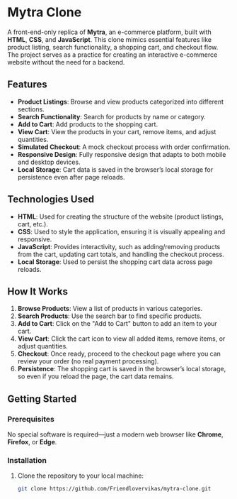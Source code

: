 # Mytra Clone

A front-end-only replica of **Mytra**, an e-commerce platform, built with **HTML**, **CSS**, and **JavaScript**. This clone mimics essential features like product listing, search functionality, a shopping cart, and checkout flow. The project serves as a practice for creating an interactive e-commerce website without the need for a backend.

## Features

- **Product Listings**: Browse and view products categorized into different sections.
- **Search Functionality**: Search for products by name or category.
- **Add to Cart**: Add products to the shopping cart.
- **View Cart**: View the products in your cart, remove items, and adjust quantities.
- **Simulated Checkout**: A mock checkout process with order confirmation.
- **Responsive Design**: Fully responsive design that adapts to both mobile and desktop devices.
- **Local Storage**: Cart data is saved in the browser’s local storage for persistence even after page reloads.

## Technologies Used

- **HTML**: Used for creating the structure of the website (product listings, cart, etc.).
- **CSS**: Used to style the application, ensuring it is visually appealing and responsive.
- **JavaScript**: Provides interactivity, such as adding/removing products from the cart, updating cart totals, and handling the checkout process.
- **Local Storage**: Used to persist the shopping cart data across page reloads.

## How It Works

1. **Browse Products**: View a list of products in various categories.
2. **Search Products**: Use the search bar to find specific products.
3. **Add to Cart**: Click on the "Add to Cart" button to add an item to your cart.
4. **View Cart**: Click the cart icon to view all added items, remove items, or adjust quantities.
5. **Checkout**: Once ready, proceed to the checkout page where you can review your order (no real payment processing).
6. **Persistence**: The shopping cart is saved in the browser’s local storage, so even if you reload the page, the cart data remains.

## Getting Started

### Prerequisites

No special software is required—just a modern web browser like **Chrome**, **Firefox**, or **Edge**.

### Installation

1. Clone the repository to your local machine:
   ```bash
   git clone https://github.com/Friendlovervikas/mytra-clone.git
